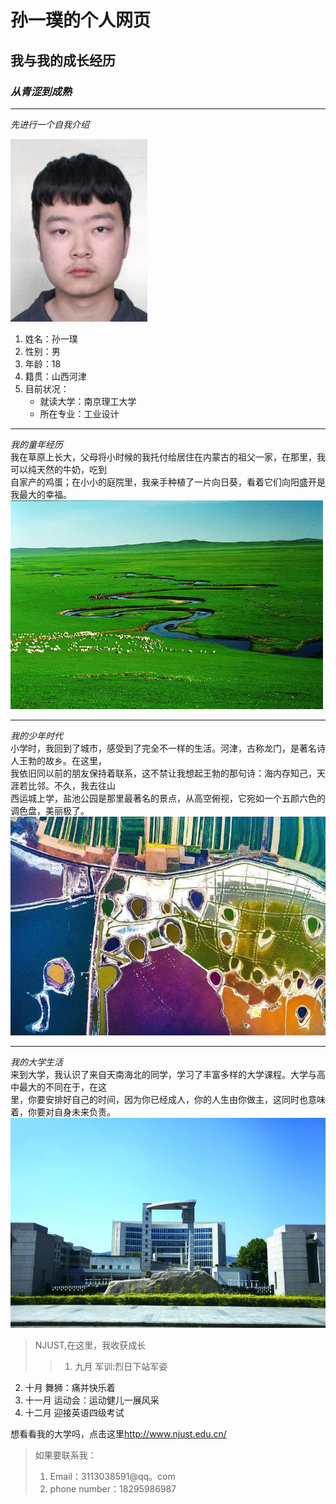 # **孙一璞的个人网页**
## 我与我的成长经历
### *从青涩到成熟*
***
_先进行一个自我介绍_ 


![RUNOOB 图标](https://github.com/wangpei0920/01/blob/master/.github/2020-12-11%20163207.jpg?raw=true)
1. 姓名：孙一璞
2. 性别：男
3. 年龄：18
4. 籍贯：山西河津
5. 目前状况：
    - 就读大学：南京理工大学
    - 所在专业：工业设计  
***    
*我的童年经历*  
  我在草原上长大，父母将小时候的我托付给居住在内蒙古的祖父一家，在那里，我可以纯天然的牛奶，吃到  
自家产的鸡蛋；在小小的庭院里，我亲手种植了一片向日葵，看着它们向阳盛开是我最大的幸福。  
![alt 属性文本](https://github.com/wangpei0920/01/blob/master/.github/2020-12-09%20193247.jpg?raw=true)
***
*我的少年时代*  
  小学时，我回到了城市，感受到了完全不一样的生活。河津，古称龙门，是著名诗人王勃的故乡。在这里，  
我依旧同以前的朋友保持着联系，这不禁让我想起王勃的那句诗：海内存知己，天涯若比邻。不久，我去往山  
西运城上学，盐池公园是那里最著名的景点，从高空俯视，它宛如一个五颜六色的调色盘，美丽极了。  
![alt 属性文本](https://github.com/wangpei0920/01/blob/master/.github/2020-12-11%20161148.jpg?raw=true)
***
*我的大学生活*  
  来到大学，我认识了来自天南海北的同学，学习了丰富多样的大学课程。大学与高中最大的不同在于，在这  
里，你要安排好自己的时间，因为你已经成人，你的人生由你做主，这同时也意味着，你要对自身未来负责。
![alt 属性文本](https://github.com/wangpei0920/01/blob/master/.github/2020-12-09%20193206.jpg?raw=true)
> NJUST,在这里，我收获成长
> > 1. 九月 军训:烈日下站军姿
2. 十月 舞狮：痛并快乐着
3. 十一月 运动会：运动健儿一展风采
4. 十二月 迎接英语四级考试  

想看看我的大学吗，点击这里<http://www.njust.edu.cn/>  

> 如果要联系我：
> 1. Email：3113038591@qq。com
> 2. phone number：18295986987
